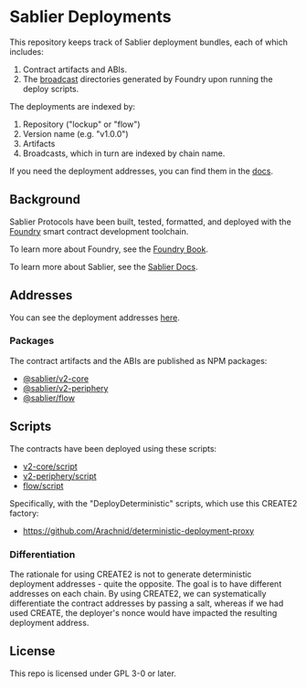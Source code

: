 # Sablier Deployments

This repository keeps track of Sablier deployment bundles, each of which includes:

1. Contract artifacts and ABIs.
2. The [broadcast](https://book.getfoundry.sh/tutorials/solidity-scripting) directories generated by Foundry upon
   running the deploy scripts.

The deployments are indexed by:

1. Repository ("lockup" or "flow")
2. Version name (e.g. "v1.0.0")
3. Artifacts
4. Broadcasts, which in turn are indexed by chain name.

If you need the deployment addresses, you can find them in the
[docs](https://docs.sablier.com/guides/flow/deployments).

## Background

Sablier Protocols have been built, tested, formatted, and deployed with the [Foundry](https://getfoundry.sh/) smart
contract development toolchain.

To learn more about Foundry, see the [Foundry Book](https://book.getfoundry.sh/).

To learn more about Sablier, see the [Sablier Docs](https://docs.sablier.com/).

## Addresses

You can see the deployment addresses [here](https://docs.sablier.com/guides/flow/deployments).

### Packages

The contract artifacts and the ABIs are published as NPM packages:

- [@sablier/v2-core](https://npmjs.com/package/@sablier/v2-core)
- [@sablier/v2-periphery](https://npmjs.com/package/@sablier/v2-periphery)
- [@sablier/flow](https://npmjs.com/package/@sablier/flow)

## Scripts

The contracts have been deployed using these scripts:

- [v2-core/script](https://github.com/sablier-labs/v2-core/tree/main/script)
- [v2-periphery/script](https://github.com/sablier-labs/v2-periphery/tree/main/script)
- [flow/script](https://github.com/sablier-labs/flow/tree/main/script)

Specifically, with the "DeployDeterministic" scripts, which use this CREATE2 factory:

- https://github.com/Arachnid/deterministic-deployment-proxy

### Differentiation

The rationale for using CREATE2 is not to generate deterministic deployment addresses - quite the opposite. The goal is
to have different addresses on each chain. By using CREATE2, we can systematically differentiate the contract addresses
by passing a salt, whereas if we had used CREATE, the deployer's nonce would have impacted the resulting deployment
address.

## License

This repo is licensed under GPL 3-0 or later.
